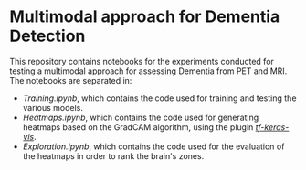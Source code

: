 # Multimodal approach for Dementia Detection
 
This repository contains notebooks for the experiments conducted for testing a multimodal approach for assessing Dementia from PET and MRI. The notebooks are separated in:
- *Training.ipynb*, which contains the code used for training and testing the various models.
- *Heatmaps.ipynb*, which contains the code used for generating heatmaps based on the GradCAM algorithm, using the plugin [*tf-keras-vis*](https://github.com/keisen/tf-keras-vis).
- *Exploration.ipynb*, which contains the code used for the evaluation of the heatmaps in order to rank the brain's zones.